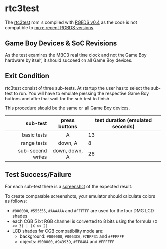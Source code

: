 # rtc3test

The [rtc3test](https://github.com/aaaaaa123456789/rtc3test) rom
is compiled with [RGBDS v0.4](https://github.com/gbdev/rgbds/releases/v0.4.2)
as the code is not compatible to
[more recent RGBDS versions](https://github.com/gbdev/rgbds/releases).

## Game Boy Devices & SoC Revisions

As the test examines the MBC3 real time clock and not the Game Boy hardware by
itself,
it should succeed on all Game Boy devices.

## Exit Condition

rtc3test consist of three sub-tests.
At startup the user has to select the sub-test to run.
You will have to emulate pressing the respective Game Boy buttons and after that
wait for the sub-test to finish.

This procedure should be the same on all Game Boy devices.

| sub-test | press buttons | test duration (emulated seconds) |
| ---: | :---: | --- |
| basic tests | A | 13
| range tests | down, A | 8
| sub-second writes | down, down, A | 26

## Test Success/Failure

For each sub-test there is a
[screenshot](https://github.com/c-sp/gameboy-test-roms/tree/master/src/rtc3test-expected)
of the expected result.

To create comparable screenshots,
your emulator should calculate colors as follows:
- `#000000`, `#555555`, `#AAAAAA` and `#FFFFFF` are used for the four DMG LCD
  shades
- each CGB 5 bit RGB channel is converted to 8 bits using the formula
  `(X << 3) | (X >> 2)`
- LCD shades for CGB compatibility mode are:
    - background: `#000000`, `#0063C6`, `#7BFF31` and `#FFFFFF`
    - objects: `#000000`, `#943939`, `#FF8484` and `#FFFFFF`
